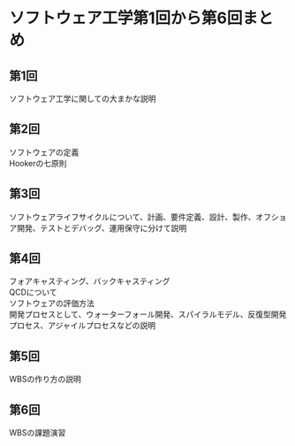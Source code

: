 # ソフトウェア工学第1回から第6回まとめ
## 第1回
ソフトウェア工学に関しての大まかな説明
## 第2回
ソフトウェアの定義  
Hookerの七原則
## 第3回
ソフトウェアライフサイクルについて、計画、要件定義、設計、製作、オフショア開発、テストとデバッグ、運用保守に分けて説明
## 第4回
フォアキャスティング、バックキャスティング  
QCDについて  
ソフトウェアの評価方法  
開発プロセスとして、ウォーターフォール開発、スパイラルモデル、反復型開発プロセス、アジャイルプロセスなどの説明
## 第5回
WBSの作り方の説明
## 第6回
WBSの課題演習